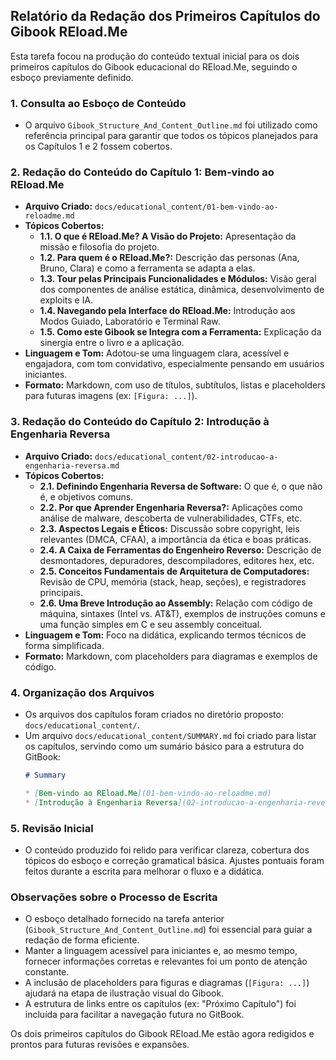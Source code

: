 ## Relatório da Redação dos Primeiros Capítulos do Gibook REload.Me

Esta tarefa focou na produção do conteúdo textual inicial para os dois primeiros capítulos do Gibook educacional do REload.Me, seguindo o esboço previamente definido.

### 1. Consulta ao Esboço de Conteúdo

*   O arquivo `Gibook_Structure_And_Content_Outline.md` foi utilizado como referência principal para garantir que todos os tópicos planejados para os Capítulos 1 e 2 fossem cobertos.

### 2. Redação do Conteúdo do Capítulo 1: Bem-vindo ao REload.Me

*   **Arquivo Criado:** `docs/educational_content/01-bem-vindo-ao-reloadme.md`
*   **Tópicos Cobertos:**
    *   **1.1. O que é REload.Me? A Visão do Projeto:** Apresentação da missão e filosofia do projeto.
    *   **1.2. Para quem é o REload.Me?:** Descrição das personas (Ana, Bruno, Clara) e como a ferramenta se adapta a elas.
    *   **1.3. Tour pelas Principais Funcionalidades e Módulos:** Visão geral dos componentes de análise estática, dinâmica, desenvolvimento de exploits e IA.
    *   **1.4. Navegando pela Interface do REload.Me:** Introdução aos Modos Guiado, Laboratório e Terminal Raw.
    *   **1.5. Como este Gibook se Integra com a Ferramenta:** Explicação da sinergia entre o livro e a aplicação.
*   **Linguagem e Tom:** Adotou-se uma linguagem clara, acessível e engajadora, com tom convidativo, especialmente pensando em usuários iniciantes.
*   **Formato:** Markdown, com uso de títulos, subtítulos, listas e placeholders para futuras imagens (ex: `[Figura: ...]`).

### 3. Redação do Conteúdo do Capítulo 2: Introdução à Engenharia Reversa

*   **Arquivo Criado:** `docs/educational_content/02-introducao-a-engenharia-reversa.md`
*   **Tópicos Cobertos:**
    *   **2.1. Definindo Engenharia Reversa de Software:** O que é, o que não é, e objetivos comuns.
    *   **2.2. Por que Aprender Engenharia Reversa?:** Aplicações como análise de malware, descoberta de vulnerabilidades, CTFs, etc.
    *   **2.3. Aspectos Legais e Éticos:** Discussão sobre copyright, leis relevantes (DMCA, CFAA), a importância da ética e boas práticas.
    *   **2.4. A Caixa de Ferramentas do Engenheiro Reverso:** Descrição de desmontadores, depuradores, descompiladores, editores hex, etc.
    *   **2.5. Conceitos Fundamentais de Arquitetura de Computadores:** Revisão de CPU, memória (stack, heap, seções), e registradores principais.
    *   **2.6. Uma Breve Introdução ao Assembly:** Relação com código de máquina, sintaxes (Intel vs. AT&T), exemplos de instruções comuns e uma função simples em C e seu assembly conceitual.
*   **Linguagem e Tom:** Foco na didática, explicando termos técnicos de forma simplificada.
*   **Formato:** Markdown, com placeholders para diagramas e exemplos de código.

### 4. Organização dos Arquivos

*   Os arquivos dos capítulos foram criados no diretório proposto: `docs/educational_content/`.
*   Um arquivo `docs/educational_content/SUMMARY.md` foi criado para listar os capítulos, servindo como um sumário básico para a estrutura do GitBook:
    ```markdown
    # Summary

    * [Bem-vindo ao REload.Me](01-bem-vindo-ao-reloadme.md)
    * [Introdução à Engenharia Reversa](02-introducao-a-engenharia-reversa.md)
    ```

### 5. Revisão Inicial

*   O conteúdo produzido foi relido para verificar clareza, cobertura dos tópicos do esboço e correção gramatical básica. Ajustes pontuais foram feitos durante a escrita para melhorar o fluxo e a didática.

### Observações sobre o Processo de Escrita

*   O esboço detalhado fornecido na tarefa anterior (`Gibook_Structure_And_Content_Outline.md`) foi essencial para guiar a redação de forma eficiente.
*   Manter a linguagem acessível para iniciantes e, ao mesmo tempo, fornecer informações corretas e relevantes foi um ponto de atenção constante.
*   A inclusão de placeholders para figuras e diagramas (`[Figura: ...]`) ajudará na etapa de ilustração visual do Gibook.
*   A estrutura de links entre os capítulos (ex: "Próximo Capítulo") foi incluída para facilitar a navegação futura no GitBook.

Os dois primeiros capítulos do Gibook REload.Me estão agora redigidos e prontos para futuras revisões e expansões.
